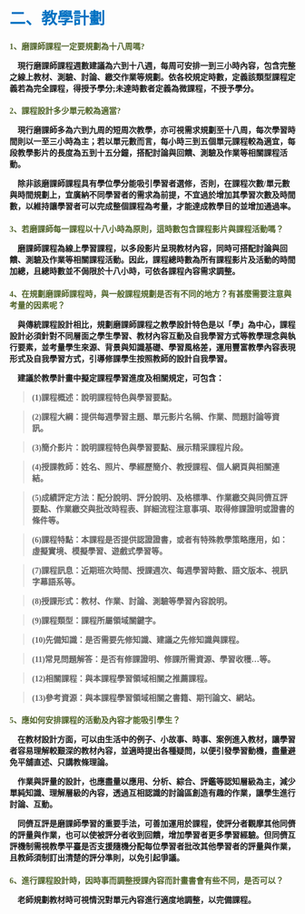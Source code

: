 # <font color=#0071C2 face=微軟正黑體>二、教學計劃</font>

<font face=微軟正黑體>

<font color=#4E6228 face=微軟正黑體><h4>1、磨課師課程一定要規劃為十八周嗎?</font>

<p>&nbsp;&nbsp;&nbsp;&nbsp;現行磨課師課程週數建議為六到十八週，每周可安排一到三小時內容，包含完整之線上教材、測驗、討論、繳交作業等規劃。依各校規定時數，定義該類型課程定義若為完全課程，得授予學分;未達時數者定義為微課程，不授予學分。 </p>

<font color=#4E6228 face=微軟正黑體><h4>2、課程設計多少單元較為適當?</font>

<p>&nbsp;&nbsp;&nbsp;&nbsp;現行磨課師多為六到九周的短周次教學，亦可視需求規劃至十八周，每次學習時間則以一至三小時為主；若以單元數而言，每小時三到五個單元課程較為適宜，每段教學影片的長度為五到十五分鐘，搭配討論與回饋、測驗及作業等相關課程活動。 </p>

<p>&nbsp;&nbsp;&nbsp;&nbsp;除非該磨課師課程具有學位學分能吸引學習者選修，否則，在課程次數/單元數與時間規劃上，宜廣納不同學習者的需求為前提，不宜過於增加其學習次數及時間數，以維持讓學習者可以完成整個課程為考量，才能達成教學目的並增加通過率。 </p>

<font color=#4E6228 face=微軟正黑體><h4>3、若磨課師每一課程以十八小時為原則，這時數包含課程影片與課程活動嗎？</font>

<p>&nbsp;&nbsp;&nbsp;&nbsp;磨課師課程為線上學習課程，以多段影片呈現教材內容，同時可搭配討論與回饋、測驗及作業等相關課程活動。因此，課程總時數為所有課程影片及活動的時間加總，且總時數並不侷限於十八小時，可依各課程內容需求調整。 </p>

<font color=#4E6228 face=微軟正黑體><h4>4、在規劃磨課師課程時，與一般課程規劃是否有不同的地方？有甚麼需要注意與考量的因素呢？</font>

<p>&nbsp;&nbsp;&nbsp;&nbsp;與傳統課程設計相比，規劃磨課師課程之教學設計特色是以「學」為中心，課程設計必須針對不同層面之學生學習、教材內容互動及自我學習方式等教學理念與執行要素，並考量學生來源、背景與知識基礎、學習風格差，運用豐富教學內容表現形式及自我學習方式，引導修課學生按照教師的設計自我學習。 </p>

<p>&nbsp;&nbsp;&nbsp;&nbsp;建議於教學計畫中擬定課程學習進度及相關規定，可包含： </p>

><p>(1)課程概述：說明課程特色與學習要點。 </p>

><p>(2)課程大綱：提供每週學習主題、單元影片名稱、作業、問題討論等資訊。 </p>

><p>(3)簡介影片：說明課程特色與學習要點、展示精采課程片段。 </p>

><p>(4)授課教師：姓名、照片、學經歷簡介、教授課程、個人網頁與相關連結。 </p>

><p>(5)成績評定方法：配分說明、評分說明、及格標準、作業繳交與同儕互評要點、作業繳交與批改時程表、詳細流程注意事項、取得修課證明或證書的條件等。 </p>

><p>(6)課程特點：本課程是否提供認證證書，或者有特殊教學策略應用，如：虛擬實境、模擬學習、遊戲式學習等。 </p>

><p>(7)課程訊息：近期班次時間、授課週次、每週學習時數、語文版本、視訊字幕語系等。 </p>

><p>(8)授課形式：教材、作業、討論、測驗等學習內容說明。 </p>

><p>(9)課程類型：課程所屬領域關鍵字。 </p>

><p>(10)先備知識：是否需要先修知識、建議之先修知識與課程。 </p>

><p>(11)常見問題解答：是否有修課證明、修課所需資源、學習收穫…等。 </p>

><p>(12)相關課程：與本課程學習領域相關之推薦課程。 </p>

><p>(13)參考資源：與本課程學習領域相關之書籍、期刊論文、網站。 </p>

<font color=#4E6228 face=微軟正黑體><h4>5、應如何安排課程的活動及內容才能吸引學生？</font>

<p>&nbsp;&nbsp;&nbsp;&nbsp;在教材設計方面，可以由生活中的例子、小故事、時事、案例進入教材，讓學習者容易理解較艱深的教材內容，並適時提出各種疑問，以便引發學習動機，盡量避免平舖直述、只講教條理論。 </p>

<p>&nbsp;&nbsp;&nbsp;&nbsp;作業與評量的設計，也應盡量以應用、分析、綜合、評鑑等認知層級為主，減少單純知識、理解層級的內容，透過互相認識的討論區創造有趣的作業，讓學生進行討論、互動。 </p>

<p>&nbsp;&nbsp;&nbsp;&nbsp;同儕互評是磨課師學習的重要手法，可善加運用於課程，使評分者觀摩其他同儕的評量與作業，也可以使被評分者收到回饋，增加學習者更多學習經驗。但同儕互評機制需視教學平臺是否支援隨機分配每位學習者批改其他學習者的評量與作業，且教師須制訂出清楚的評分準則，以免引起爭議。  </p>

<font color=#4E6228 face=微軟正黑體><h4>6、進行課程設計時，因時事而調整授課內容而計畫書會有些不同，是否可以？</font>

<p>&nbsp;&nbsp;&nbsp;&nbsp;老師規劃教材時可視情況對單元內容進行適度地調整，以完備課程。 </p>